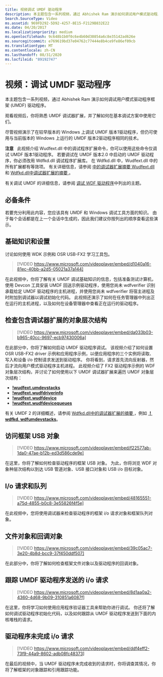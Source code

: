 ```yaml
---
title: 视频调试 UMDF 驱动程序
description: 本主题包含一系列视频，通过 Abhishek Ram 演示如何调试用户模式驱动程序框架 (UMDF) 驱动程序。
Search.SourceType: Video
ms.assetid: 969FD292-5D92-4257-8E15-F2129B832E22
ms.date: 04/20/2017
ms.localizationpriority: medium
ms.openlocfilehash: 9c648b1b0f0c6e4b60d30854a6c8e35142ad626e
ms.sourcegitcommit: e769619bd37e04762c77444e8b4ce9fe86ef09cb
ms.translationtype: MT
ms.contentlocale: zh-CN
ms.lasthandoff: 08/31/2020
ms.locfileid: "89192747"
---
```

# <a name="videos-debugging-umdf-drivers"></a>视频：调试 UMDF 驱动程序


本主题包含一系列视频，通过 Abhishek Ram 演示如何调试用户模式驱动程序框架 (UMDF) 驱动程序。

观看视频后，你将熟悉 UMDF 调试器扩展，并了解如何在基本调试方案中使用它们。

尽管视频演示了在较早版本的 Windows 上调试 UMDF 版本1驱动程序，但仍可使用与当前版本的 Windows 上运行的 UMDF 版本2驱动程序相同的技术。

**注意**   此视频介绍 Wudfext.dll 中的调试程序扩展命令，你可以使用这些命令仅调试 UMDF 版本1驱动程序。 若要调试在 UMDF 版本2.0 中启动的 UMDF 驱动程序，你必须改用 Wdfkd.dll 调试程序扩展库。 在 Wdfkd.dll 中，Wudfext.dll 中的所有扩展都有等效项。 有关详细信息，请参阅 [中的调试器扩展摘要 Wudfext.dll](using-umdf-debugger-extensions.md) 和 [Wdfkd.dll中调试器扩展的摘要 ](debugger-extensions-for-kmdf-drivers.md)。

 

有关调试 UMDF 的详细信息，请参阅 [调试 WDF 驱动程序](debugging-a-wdf-driver.md)中列出的主题。

## <a name="prerequisites"></a>必备条件


若要充分利用此内容，您应该具有 UMDF 和 Windows 调试工具方面的知识。 由于每个会话都是在上一个会话中生成的，因此我们建议你按列出的顺序查看这些演示。

## <a name="basics-and-setup"></a>基础知识和设置


讨论如何使用 WDK 示例和 OSR USB-FX2 学习工具包。

>[!VIDEO https://www.microsoft.com/videoplayer/embed/d1040a16-81ec-40bb-a2d5-05021a37a144]

在此视频中，你将了解有关 UMDF 调试基础知识的信息，包括准备测试计算机，使用 Devcon 工具安装 UMDF 回送示例驱动程序，使用您尚未 wdfverifier 识别承载给定 UMDF 驱动程序的主机进程，并使用您尚未 wdfverifier 将宿主进程及时附加到调试器以调试初始化代码。 此视频还演示了如何在任务管理器中列出正在运行的主机进程，以及如何在设备管理器中查看正在运行的驱动程序。

## <a name="examining-the-object-hierarchy-with-debugger-extensions"></a>检查包含调试器扩展的对象层次结构

>[!VIDEO https://www.microsoft.com/videoplayer/embed/da033b03-b965-40cc-9697-ecb97430006a]

在此部分中，你将了解如何启动 UMDF 驱动程序调试。 该视频介绍了如何设置 OSR USB-FX2 driver 示例和应用程序示例，以便应用程序的三个实例将读取、写入和设备 i/o 控制请求发送到驱动程序。 你将看到，请求首先流向反射器，然后才流向用户模式驱动程序主机进程。 此视频介绍了 FX2 驱动程序示例的 WDF 对象层次结构，并讨论了如何使用以下 UMDF 调试器扩展来遍历 UMDF 对象层次结构：

-   [**!wudfext.umdevstacks**](../debugger/-wudfext-umdevstacks.md)
-   [**!wudfext.wudfdriverinfo**](../debugger/-wudfext-wudfdriverinfo.md)
-   [**!wudfext.wudfdevice**](../debugger/-wudfext-wudfdevice.md)
-   [**!wudfext.wudfdevicequeues**](../debugger/-wudfext-wudfdevicequeues.md)

有关 UMDF 2 的详细概述，请参阅 [Wdfkd.dll中的调试器扩展的摘要 ](debugger-extensions-for-kmdf-drivers.md)，例如 [**！ wdfkd. wdfumdevstacks**](../debugger/-wdfkd-wdfumdevstacks.md)。

## <a name="accessing-framework-usb-objects"></a>访问框架 USB 对象

>[!VIDEO https://www.microsoft.com/videoplayer/embed/f22577ab-1da0-47ae-b12b-ed3d586cde9e]

在这里，你将了解如何检查驱动程序的框架 USB 对象。 为此，你将浏览 WDF 对象种层次结构以到达 USB 管道对象、USB 接口对象和 USB i/o 目标对象。

##  <a name="io-requests-and-queues"></a>I/o 请求和队列

>[!VIDEO https://www.microsoft.com/videoplayer/embed/48165551-a75d-4855-b0c8-3e55826f4f5e]

在此视频中，您将使用调试器来检查驱动程序的框架 i/o 请求对象和框架队列对象。

## <a name="file-objects-and-callback-objects"></a>文件对象和回调对象

>[!VIDEO https://www.microsoft.com/videoplayer/embed/39c05ac7-3e20-4b8d-bcc9-37f450ddf507]

在此部分中，你将了解如何检查框架文件对象以及驱动程序的回调对象。

##  <a name="tracking-io-requests-sent-by-a-umdf-driver"></a>跟踪 UMDF 驱动程序发送的 i/o 请求

>[!VIDEO https://www.microsoft.com/videoplayer/embed/8d1aa0a2-4360-4d68-9b09-310851a6087f]

在这里，你将学习如何使用应用程序验证器工具来帮助你进行调试。 你还将了解如何调试驱动程序初始化代码，以及如何跟踪从 UMDF 驱动程序发送到下面的内核堆栈的请求。

##  <a name="driver-does-not-complete-an-io-request"></a>驱动程序未完成 i/o 请求

>[!VIDEO https://www.microsoft.com/videoplayer/embed/ddf4eff2-73f9-44a9-8602-adb08fc48373]

在最后的视频中，当 UMDF 驱动程序未完成收到的请求时，你将调查其情况，你将了解框架的对象跟踪和引用跟踪功能。

 

